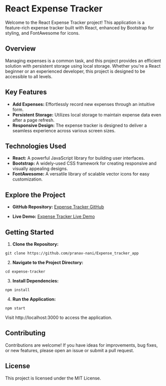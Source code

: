 # React Expense Tracker

Welcome to the React Expense Tracker project! This application is a feature-rich expense tracker built with React, enhanced by Bootstrap for styling, and FontAwesome for icons.

## Overview

Managing expenses is a common task, and this project provides an efficient solution with persistent storage using local storage. Whether you're a React beginner or an experienced developer, this project is designed to be accessible to all levels.

## Key Features

- **Add Expenses:** Effortlessly record new expenses through an intuitive form.
- **Persistent Storage:** Utilizes local storage to maintain expense data even after a page refresh.
- **Responsive Design:** The expense tracker is designed to deliver a seamless experience across various screen sizes.

## Technologies Used

- **React:** A powerful JavaScript library for building user interfaces.
- **Bootstrap:** A widely-used CSS framework for creating responsive and visually appealing designs.
- **FontAwesome:** A versatile library of scalable vector icons for easy customization.

## Explore the Project

- **GitHub Repository:** [Expense Tracker GitHub](https://github.com/pranav-nani/Expense_tracker_app)
  
- **Live Demo:** [Expense Tracker Live Demo](https://expense-tracker-imexdiak2-pranavnanis-projects.vercel.app/)
  

## Getting Started

1. **Clone the Repository:**
```
git clone https://github.com/pranav-nani/Expense_tracker_app
```

2. **Navigate to the Project Directory:**
```
cd expense-tracker
```

3. **Install Dependencies:**

```
npm install
```

4. **Run the Application:**

```
npm start
```

Visit http://localhost:3000 to access the application.

## Contributing

Contributions are welcome! If you have ideas for improvements, bug fixes, or new features, please open an issue or submit a pull request.

## License

This project is licensed under the MIT License.
